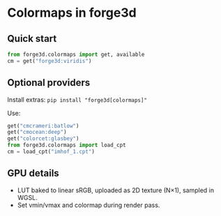 # Colormaps in forge3d

## Quick start
```python
from forge3d.colormaps import get, available
cm = get("forge3d:viridis")
```

## Optional providers

Install extras: `pip install "forge3d[colormaps]"`

Use:

```python
get("cmcrameri:batlow")
get("cmocean:deep")
get("colorcet:glasbey")
from forge3d.colormaps import load_cpt
cm = load_cpt("imhof_1.cpt")
```

## GPU details

* LUT baked to linear sRGB, uploaded as 2D texture (N×1), sampled in WGSL.
* Set vmin/vmax and colormap during render pass.
